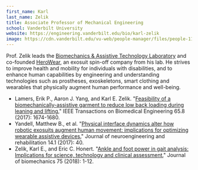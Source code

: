 ```yaml
---
first_name: Karl
last_name: Zelik
title: Associate Professor of Mechanical Engineering
school: Vanderbilt University
website: https://engineering.vanderbilt.edu/bio/karl-zelik
image: https://cdn.vanderbilt.edu/vu-web/people-manager/files/people-1192-ZelikKarl-20230816163311.jpg
---
```

Prof. Zelik leads the [Biomechanics & Assistive Technology Laboratory](https://my.vanderbilt.edu/batlab/) and co-founded [HeroWear](https://herowearexo.com/), an exosuit spin-off company from his lab. He strives to improve health and mobility for individuals with disabilities, and to enhance human capabilities by engineering and understanding technologies such as prostheses, exoskeletons, smart clothing and wearables that physically augment human performance and well-being.  
* Lamers, Erik P., Aaron J. Yang, and Karl E. Zelik. "[Feasibility of a biomechanically-assistive garment to reduce low back loading during leaning and lifting.](https://ieeexplore.ieee.org/document/8063426/)" IEEE Transactions on Biomedical Engineering 65.8 (2017): 1674-1680.
* Yandell, Matthew B., et al. "[Physical interface dynamics alter how robotic exosuits augment human movement: implications for optimizing wearable assistive devices.](https://jneuroengrehab.biomedcentral.com/articles/10.1186/s12984-017-0247-9)" Journal of neuroengineering and rehabilitation 14.1 (2017): 40.
* Zelik, Karl E., and Eric C. Honert. "[Ankle and foot power in gait analysis: Implications for science, technology and clinical assessment.](https://www.sciencedirect.com/science/article/abs/pii/S0021929018302902)" Journal of biomechanics 75 (2018): 1-12.
